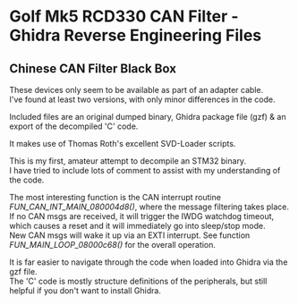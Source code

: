 # Golf Mk5 RCD330 CAN Filter - Ghidra Reverse Engineering Files #
## Chinese CAN Filter Black Box ##

These devices only seem to be available as part of an adapter cable.<BR>
I've found at least two versions, with only minor differences in the code.

Included files are an original dumped binary, Ghidra package file (gzf) & an export of the decompiled 'C' code.
  
It makes use of Thomas Roth's excellent SVD-Loader scripts.

This is my first, amateur attempt to decompile an STM32 binary.<BR>
I have tried to include lots of comment to assist with my understanding of the code.

The most interesting function is the CAN interrupt routine *FUN_CAN_INT_MAIN_080004d8()*, where the message filtering takes place.<BR>
If no CAN msgs are received, it will trigger the IWDG watchdog timeout, which causes a reset and it will immediately go into sleep/stop mode.<BR>
New CAN msgs will wake it up via an EXTI interrupt. See function *FUN_MAIN_LOOP_08000c68()* for the overall operation. 
  
It is far easier to navigate through the code when loaded into Ghidra via the gzf file.<BR>
The 'C' code is mostly structure definitions of the peripherals, but still helpful if you don't want to install Ghidra.
